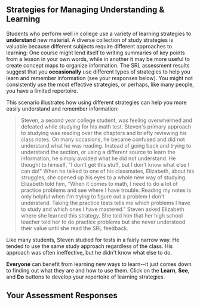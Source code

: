 ## Strategies for Managing Understanding & Learning

Students who perform well in college use a variety of learning strategies to **understand** new material. A diverse collection of study strategies is valuable because different subjects require different approaches to learning: One course might lend itself to writing summaries of key points from a lesson in your own words, while in another it may be more useful to create concept maps to organize information. The SRL assessment results suggest that you **occasionally** use different types of strategies to help you learn and remember information (see your responses below). You might not consistently use the most effective strategies, or perhaps, like many people, you have a limited repertoire. 

This scenario illustrates how using different strategies can help you more easily understand and remember information:

> Steven, a second year college student, was feeling overwhelmed and defeated while studying for his math test. Steven's primary approach to studying was reading over the chapters and briefly reviewing his class notes. On many occasions, he became confused and did not understand what he was reading. Instead of going back and trying to understand the section, or using a different source to learn the information, he simply avoided what he did not understand. He thought to himself, "I don't get this stuff, but I don't know what else I can do!" When he talked to one of his classmates, Elizabeth, about his struggles, she opened up his eyes to a whole new way of studying. Elizabeth told him, "When it comes to math, I need to do a lot of practice problems and see where I have trouble. Reading my notes is only helpful when I'm trying to figure out a problem I don't understand. Taking the practice tests tells me which problems I have to study and which ones I have mastered." Steven asked Elizabeth where she learned this strategy. She told him that her high school teacher told her to do practice problems but she never understood their value until she read the SRL feedback.

Like many students, Steven studied for tests in a fairly narrow way. He tended to use the same study approach regardless of the class. His approach was often ineffective, but he didn't know what else to do. 

**Everyone** can benefit from learning new ways to learn--it just comes down to finding out what they are and how to use them. Click on the **Learn**, **See**, and **Do** buttons to develop your repertoire of learning strategies. 

## Your Assessment Responses

